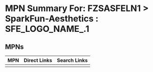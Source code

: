 



# MPN Summary For: FZSASFELN1 > SparkFun-Aesthetics : SFE_LOGO_NAME_.1

## MPNs
  

|MPN|Direct Links|Search Links|
| :--- | :--- | :--- |
||||
